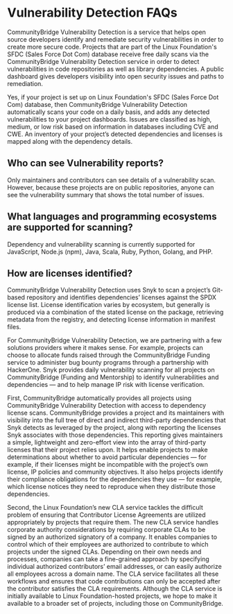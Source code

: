 # Vulnerability Detection FAQs

CommunityBridge Vulnerability Detection is a service that helps open source developers identify and remediate security vulnerabilities in order to create more secure code. Projects that are part of the Linux Foundation's SFDC \(Sales Force Dot Com\) database receive free daily scans via the CommunityBridge Vulnerability Detection service in order to detect vulnerabilities in code repositories as well as library dependencies. A public dashboard gives developers visibility into open security issues and paths to remediation.

Yes, if your project is set up on Linux Foundation's SFDC \(Sales Force Dot Com\) database, then CommunityBridge Vulnerability Detection automatically scans your code on a daily basis, and adds any detected vulnerabilities to your project dashboards. Issues are classified as high, medium, or low risk based on information in databases including CVE and CWE. An inventory of your project’s detected dependencies and licenses is mapped along with the dependency details.

## Who can see Vulnerability reports? <a id="who-can-see-vulnerability-reports"></a>

Only maintainers and contributors can see details of a vulnerability scan. However, because these projects are on public repositories, anyone can see the vulnerability summary that shows the total number of issues.

## What languages and programming ecosystems are supported for scanning? <a id="VulnerabilityDetectionFAQs-Whatlanguagesandprogrammingecosystemsaresupportedforscanning?"></a>

Dependency and vulnerability scanning is currently supported for JavaScript, Node.js \(npm\), Java, Scala, Ruby, Python, Golang, and PHP.

## How are licenses identified? <a id="VulnerabilityDetectionFAQs-Howarelicensesidentified?"></a>

CommunityBridge Vulnerability Detection uses Snyk to scan a project’s Git-based repository and identifies dependencies’ licenses against the SPDX license list. License identification varies by ecosystem, but generally is produced via a combination of the stated license on the package, retrieving metadata from the registry, and detecting license information in manifest files.

For CommunityBridge Vulnerability Detection, we are partnering with a few solutions providers where it makes sense. For example, projects can choose to allocate funds raised through the CommunityBridge Funding service to administer bug bounty programs through a partnership with HackerOne. Snyk provides daily vulnerability scanning for all projects on CommunityBridge \(Funding and Mentorship\) to identify vulnerabilities and dependencies — and to help manage IP risk with license verification.

First, CommunityBridge automatically provides all projects using CommunityBridge Vulnerability Detection with access to dependency license scans. CommunityBridge provides a project and its maintainers with visibility into the full tree of direct and indirect third-party dependencies that Snyk detects as leveraged by the project, along with reporting the licenses Snyk associates with those dependencies. This reporting gives maintainers a simple, lightweight and zero-effort view into the array of third-party licenses that their project relies upon. It helps enable projects to make determinations about whether to avoid particular dependencies — for example, if their licenses might be incompatible with the project’s own license, IP policies and community objectives. It also helps projects identify their compliance obligations for the dependencies they use — for example, which license notices they need to reproduce when they distribute those dependencies.

Second, the Linux Foundation’s new CLA service tackles the difficult problem of ensuring that Contributor License Agreements are utilized appropriately by projects that require them. The new CLA service handles corporate authority considerations by requiring corporate CLAs to be signed by an authorized signatory of a company. It enables companies to control which of their employees are authorized to contribute to which projects under the signed CLAs. Depending on their own needs and processes, companies can take a fine-grained approach by specifying individual authorized contributors’ email addresses, or can easily authorize all employees across a domain name. The CLA service facilitates all these workflows and ensures that code contributions can only be accepted after the contributor satisfies the CLA requirements. Although the CLA service is initially available to Linux Foundation-hosted projects, we hope to make it available to a broader set of projects, including those on CommunityBridge.

